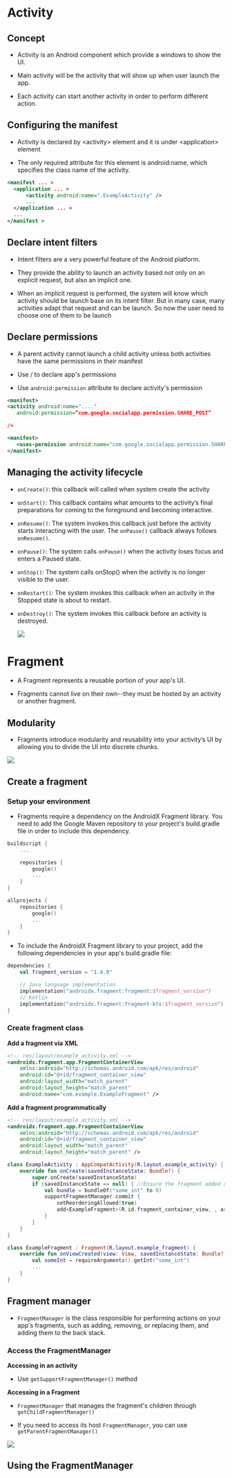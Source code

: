 # Activity

## Concept

- Activity is an Android component which provide a windows to show the UI.

- Main activity will be the activity that will show up when user launch the app.

- Each activity can start another activity in order to perform different action.

## Configuring the manifest

- Activity is declared by \<activity> element and it is under \<application> element

- The only required attribute for this element is android:name, which specifies the class name of the activity.

```xml
<manifest ... >
  <application ... >
      <activity android:name=".ExampleActivity" />
      ...
  </application ... >
  ...
</manifest >
```

## Declare intent filters

- Intent filters are a very powerful feature of the Android platform.

- They provide the ability to launch an activity based not only on an explicit request, but also an implicit one.

- When an implicit request is performed, the system will know which activity should be launch base on its intent filter. But in many case, many activities adapt that request and can be launch. So now the user need to choose one of them to be launch

## Declare permissions

- A parent activity cannot launch a child activity unless both activities have the same permissions in their manifest

- Use /<uses-permission> to declare app's permissions

- Use `android:permission` attribute to declare activity's permission
```xml
<manifest>
<activity android:name="...."
   android:permission=”com.google.socialapp.permission.SHARE_POST”

/>
```
```xml
<manifest>
   <uses-permission android:name="com.google.socialapp.permission.SHARE_POST" />
</manifest>
```

## Managing the activity lifecycle

- `onCreate()`: this callback will called when system create the activity

- `onStart()`: This callback contains what amounts to the activity’s final preparations for coming to the foreground and becoming interactive.

- `onResume()`: The system invokes this callback just before the activity starts interacting with the user. The `onPause()` callback always follows `onResume()`.

- `onPause()`: The system calls `onPause()` when the activity loses focus and enters a Paused state.

- `onStop()`: The system calls onStop() when the activity is no longer visible to the user.

- `onRestart()`: The system invokes this callback when an activity in the Stopped state is about to restart.

- `onDestroy()`: The system invokes this callback before an activity is destroyed.

    ![](https://developer.android.com/guide/components/images/activity_lifecycle.png)

# Fragment

- A Fragment represents a reusable portion of your app's UI.

- Fragments cannot live on their own--they must be hosted by an activity or another fragment.

## Modularity

- Fragments introduce modularity and reusability into your activity’s UI by allowing you to divide the UI into discrete chunks.

![](https://developer.android.com/images/guide/fragments/fragment-screen-sizes.png)

## Create a fragment

### **Setup your environment**

- Fragments require a dependency on the AndroidX Fragment library. You need to add the Google Maven repository to your project's build.gradle file in order to include this dependency.

```kotlin
buildscript {
    ...

    repositories {
        google()
        ...
    }
}

allprojects {
    repositories {
        google()
        ...
    }
}
```

- To include the AndroidX Fragment library to your project, add the following dependencies in your app's build.gradle file:

```kotlin
dependencies {
    val fragment_version = "1.4.0"

    // Java language implementation
    implementation("androidx.fragment:fragment:$fragment_version")
    // Kotlin
    implementation("androidx.fragment:fragment-ktx:$fragment_version")
}
```

### **Create fragment class**

**Add a fragment via XML**

```xml
<!-- res/layout/example_activity.xml -->
<androidx.fragment.app.FragmentContainerView
    xmlns:android="http://schemas.android.com/apk/res/android"
    android:id="@+id/fragment_container_view"
    android:layout_width="match_parent"
    android:layout_height="match_parent"
    android:name="com.example.ExampleFragment" />
```

**Add a fragment programmatically**
```xml
<!-- res/layout/example_activity.xml -->
<androidx.fragment.app.FragmentContainerView
    xmlns:android="http://schemas.android.com/apk/res/android"
    android:id="@+id/fragment_container_view"
    android:layout_width="match_parent"
    android:layout_height="match_parent" />
```
```kotlin
class ExampleActivity : AppCompatActivity(R.layout.example_activity) {
    override fun onCreate(savedInstanceState: Bundle?) {
        super.onCreate(savedInstanceState)
        if (savedInstanceState == null) { //Ensure the fragment added once
            val bundle = bundleOf("some_int" to 0)
            supportFragmentManager.commit {
                setReorderingAllowed(true)
                add<ExampleFragment>(R.id.fragment_container_view, , args = bundle)
            }
        }
    }
}
```
```kotlin
class ExampleFragment : Fragment(R.layout.example_fragment) {
    override fun onViewCreated(view: View, savedInstanceState: Bundle?) {
        val someInt = requireArguments().getInt("some_int")
        ...
    }
}
```

## Fragment manager

- `FragmentManager` is the class responsible for performing actions on your app's fragments, such as adding, removing, or replacing them, and adding them to the back stack.

### **Access the FragmentManager**

**Accessing in an activity**

- Use `getSupportFragmentManager()` method

**Accessing in a Fragment**

- `FragmentManager` that manages the fragment's children through `getChildFragmentManager()`

 - If you need to access its host `FragmentManager`, you can use `getParentFragmentManager()`

 ![](https://developer.android.com/images/guide/fragments/manager-mappings.png)

 ## Using the FragmentManager
